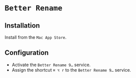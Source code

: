 # `Better Rename`

## Installation

Install from the `Mac App Store`.

## Configuration

* Activate the `Better Rename 9…` service.
* Assign the shortcut `⌘ ⌥ r` to the `Better Rename 9…` service.
